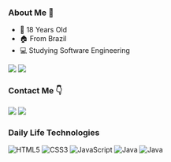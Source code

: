 ### About Me 👋 
  - 👶 18 Years Old
  - 🏠 From Brazil
  - 💻 Studying Software Engineering
<div>
    <img src="https://github-readme-stats.vercel.app/api?username=aguiarDavi&show_icons=true&theme=dracula">
    <img src="https://github-readme-stats.vercel.app/api/top-langs/?username=aguiarDavi&layout=compact&theme=dracula">
</div>

### Contact Me 👇
<div>
    <a href="https://www.linkedin.com/in/davi-aguiar-de-oliveira-b30b5b196/" target="_blank"><img src="https://img.shields.io/badge/LinkedIn-0077B5?style=for-the-badge&logo=linkedin&logoColor=white" target="_blank"></a>
    <a href="https://www.instagram.com/04daviaoliveira/" target="_blank"><img src="https://img.shields.io/badge/Instagram-E4405F?style=for-the-badge&logo=instagram&logoColor=white" target="_blank"></a>
</div>

### Daily Life Technologies
<div>
<img alt="HTML5" src="https://img.shields.io/badge/HTML5-E34F26?style=for-the-badge&logo=html5&logoColor=white" />
<img alt="CSS3" src="https://img.shields.io/badge/CSS3-1572B6?style=for-the-badge&logo=css3&logoColor=white" />
<img alt="JavaScript" src="https://img.shields.io/badge/JavaScript-323330?style=for-the-badge&logo=javascript&logoColor=F7DF1E" />
<img alt="Java" src="https://img.shields.io/badge/Java-ED8B00?style=for-the-badge&logo=openjdk&logoColor=white" />
<img alt="Java" src="https://img.shields.io/badge/PostgreSQL-316192?style=for-the-badge&logo=postgresql&logoColor=white" />
</div>
